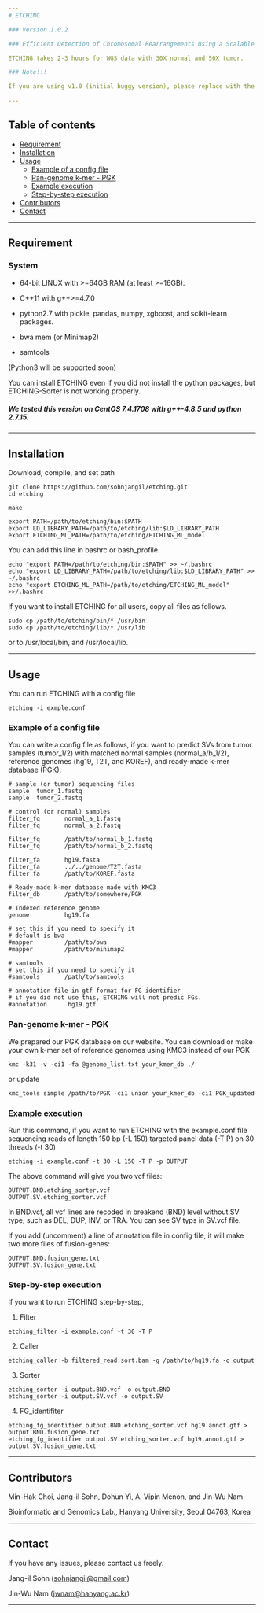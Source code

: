 ```yaml
---
# ETCHING

### Version 1.0.2

### Efficient Detection of Chromosomal Rearrangements Using a Scalable k-mer Database of Multiple Reference Genomes and Variations

ETCHING takes 2-3 hours for WGS data with 30X normal and 50X tumor.

### Note!!!

If you are using v1.0 (initial buggy version), please replace with the version >=1.0.1.

---
```

## Table of contents

  * [Requirement](#requirement)
  * [Installation](#installation)
  * [Usage](#usage)
    * [Example of a config file](#example-of-a-config-file)
    * [Pan-genome k-mer - PGK](#pan-genome-k-mer---pgk)
    * [Example execution](#example-execution)
    * [Step-by-step execution](#step-by-step-execution)
  * [Contributors](#contributors)
  * [Contact](#contact)
---

## Requirement

### System

* 64-bit LINUX with >=64GB RAM (at least >=16GB).

* C++11 with g++>=4.7.0

* python2.7 with pickle, pandas, numpy, xgboost, and scikit-learn packages.

* bwa mem (or Minimap2)

* samtools

(Python3 will be supported soon)

You can install ETCHING even if you did not install the python packages, but ETCHING-Sorter is not working properly.

##### We tested this version on CentOS 7.4.1708 with g++-4.8.5 and python 2.7.15.

----------------------------------------------------------------------------------
## Installation

Download, compile, and set path
```
git clone https://github.com/sohnjangil/etching.git
cd etching

make

export PATH=/path/to/etching/bin:$PATH
export LD_LIBRARY_PATH=/path/to/etching/lib:$LD_LIBRARY_PATH
export ETCHING_ML_PATH=/path/to/etching/ETCHING_ML_model
```
You can add this line in bashrc or bash_profile.
```
echo "export PATH=/path/to/etching/bin:$PATH" >> ~/.bashrc
echo "export LD_LIBRARY_PATH=/path/to/etching/lib:$LD_LIBRARY_PATH" >> ~/.bashrc
echo "export ETCHING_ML_PATH=/path/to/etching/ETCHING_ML_model" >>/.bashrc
```
If you want to install ETCHING for all users, copy all files as follows.
```
sudo cp /path/to/etching/bin/* /usr/bin
sudo cp /path/to/etching/lib/* /usr/lib
```
or to /usr/local/bin, and /usr/local/lib.

----------------------------------------------------------------------------------
## Usage

You can run ETCHING with a config file
```
etching -i exmple.conf
```

### Example of a config file

You can write a config file as follows, if you want to predict SVs from tumor samples (tumor_1/2) with matched normal samples
(normal_a/b_1/2), reference genomes (hg19, T2T, and KOREF), and ready-made k-mer database (PGK).
```
# sample (or tumor) sequencing files
sample  tumor_1.fastq
sample  tumor_2.fastq

# control (or normal) samples
filter_fq       normal_a_1.fastq
filter_fq       normal_a_2.fastq

filter_fq       /path/to/normal_b_1.fastq
filter_fq       /path/to/normal_b_2.fastq

filter_fa       hg19.fasta
filter_fa       ../../genome/T2T.fasta
filter_fa       /path/to/KOREF.fasta

# Ready-made k-mer database made with KMC3
filter_db       /path/to/somewhere/PGK

# Indexed reference genome
genome          hg19.fa

# set this if you need to specify it
# default is bwa
#mapper         /path/to/bwa
#mapper         /path/to/minimap2

# samtools
# set this if you need to specify it
#samtools       /path/to/samtools

# annotation file in gtf format for FG-identifier
# if you did not use this, ETCHING will not predic FGs.
#annotation      hg19.gtf
```

### Pan-genome k-mer - PGK

We prepared our PGK database on our website.
You can download or make your own k-mer set of reference genomes using KMC3 instead of our PGK
```
kmc -k31 -v -ci1 -fa @genome_list.txt your_kmer_db ./
```
or update
```
kmc_tools simple /path/to/PGK -ci1 union your_kmer_db -ci1 PGK_updated
```

### Example execution

Run this command, if you want to run ETCHING with the example.conf file sequencing reads of length 150 bp (-L 150) targeted panel
data (-T P) on 30 threads (-t 30) 
```
etching -i example.conf -t 30 -L 150 -T P -p OUTPUT
```

The above command will give you two vcf files:
```
OUTPUT.BND.etching_sorter.vcf
OUTPUT.SV.etching_sorter.vcf
```

In BND.vcf, all vcf lines are recoded in breakend (BND) level without SV type,
such as DEL, DUP, INV, or TRA. You can see SV typs in SV.vcf file.

If you add (uncomment) a line of annotation file in config file, it will
make two more files of fusion-genes:
```
OUTPUT.BND.fusion_gene.txt
OUTPUT.SV.fusion_gene.txt
```

### Step-by-step execution

If you want to run ETCHING step-by-step,

1. Filter
```
etching_filter -i example.conf -t 30 -T P 
```
2. Caller
```
etching_caller -b filtered_read.sort.bam -g /path/to/hg19.fa -o output
```
3. Sorter
```
etching_sorter -i output.BND.vcf -o output.BND
etching_sorter -i output.SV.vcf -o output.SV
```
4. FG_identifiter
```
etching_fg_identifier output.BND.etching_sorter.vcf hg19.annot.gtf > output.BND.fusion_gene.txt
etching_fg_identifier output.SV.etching_sorter.vcf hg19.annot.gtf > output.SV.fusion_gene.txt
```

----------------------------------------------------------------------------------
## Contributors

Min-Hak Choi, Jang-il Sohn, Dohun Yi, A. Vipin Menon, and Jin-Wu Nam

Bioinformatic and Genomics Lab., Hanyang University, Seoul 04763, Korea

----------------------------------------------------------------------------------
## Contact

If you have any issues, please contact us freely.

   Jang-il Sohn (sohnjangil@gmail.com)

   Jin-Wu Nam (jwnam@hanyang.ac.kr)

----------------------------------------------------------------------------------